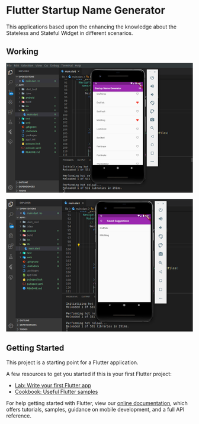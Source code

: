 # Flutter Startup Name Generator
This applications based upon the enhancing the knowledge about the Stateless and Stateful Widget in different scenarios.

## Working
![alt text](https://github.com/irahulcse/Flutter-Startup-Name-Generator/blob/master/assets/Screenshot%20from%202020-01-07%2008-41-39.png)

![alt text](https://github.com/irahulcse/Flutter-Startup-Name-Generator/blob/master/assets/Screenshot%20from%202020-01-07%2008-42-21.png)

## Getting Started

This project is a starting point for a Flutter application.

A few resources to get you started if this is your first Flutter project:

- [Lab: Write your first Flutter app](https://flutter.dev/docs/get-started/codelab)
- [Cookbook: Useful Flutter samples](https://flutter.dev/docs/cookbook)

For help getting started with Flutter, view our
[online documentation](https://flutter.dev/docs), which offers tutorials,
samples, guidance on mobile development, and a full API reference.
